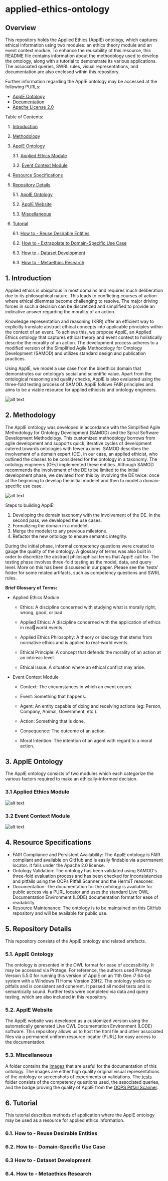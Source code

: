 # applied-ethics-ontology
## Overview

This repository holds the Applied Ethics (ApplE) ontology, which captures ethical information using two modules: an ethics theory module and an event context module. To enhance the reusability of this resource, this README file contains information about the methodology used to develop the ontology, along with a tutorial to demonstrate its various applications. The associated queries, SWRL rules, visual representations, and documentation are also enclosed within this repository.  

Further information regarding the ApplE ontology may be accessed at the following PURLs:
- [ApplE Ontology](https://purl.org/appliedethicsontology)
- [Documentation](https://purl.org/appliedethicsontology/documentation)
- [Apache License 2.0](https://www.apache.org/licenses/LICENSE-2.0)

Table of Contents:
1. [Introduction](#intro)
2. [Methodology](#method)
3. [ApplE Ontology](#onto)

   3.1. [Applied Ethics Module](#appliedethics)

   3.2. [Event Context Module](#eventcontext)
   
4. [Resource Specifications](#resourcespec)
5. [Repository Details](#repo)

   5.1. [ApplE Ontology](#5onto)
   
   5.2. [ApplE Website](#5web)

   5.3. [Miscellaneous](#5other)
   
6. [Tutorial](#tut)
   
   6.1. [How to - Reuse Desirable Entities](#a)

   6.2. [How to - Extrapolate to Domain-Specific Use Case](#b)

   6.3. [How to - Dataset Development](#c)

   6.3. [How to - Metaethics Research](#d)

<a name="intro"></a>
## 1. Introduction

Applied ethics is ubiquitous in most domains and requires much deliberation due to its philosophical nature. This leads to conflicting courses of action where ethical dilemmas become challenging to resolve. The major driving forces in such a decision can be discretized and simplified to provide an indicative answer regarding the morality of an action. 

Knowledge representation and reasoning (KRR) offer an efficient way to explicitly translate abstract ethical concepts into applicable principles within the context of an event. To achieve this, we propose ApplE, an Applied Ethics ontology that captures ethical theory and event context to holistically describe the morality of an action. The development process adheres to a modified version of the Simplified Agile Methodology for Ontology Development (SAMOD) and utilizes standard design and publication practices. 

Using ApplE, we model a use case from the bioethics domain that demonstrates our ontology’s social and scientific value. Apart from the ontological reasoning and quality checks, ApplE is also evaluated using the three-fold testing process of SAMOD. ApplE follows FAIR principles and aims to be a viable resource for applied ethicists and ontology engineers.

![alt text](https://github.com/kracr/applied-ethics-ontology/blob/main/images/upper%20level%20ontology.png?raw=true)

<a name="method"></a>
## 2. Methodology

The ApplE ontology was developed in accordance with the Simplified Agile Methodology for Ontology Development (SAMOD) and the Spiral Software Development Methodology. This customized methodology borrows from agile development and supports quick, iterative cycles of development catered towards ontologies with fewer axioms. SAMOD describes the involvement of a domain expert (DE), in our case, an applied ethicist, who outlined the classes to be considered for the ontology in a taxonomy. The ontology engineers (OEs) implemented these entities. Although SAMOD recommends the involvement of the DE to be limited to the initial development phase, we deviated from this by involving the DE twice: once at the beginning to develop the initial modelet and then to model a domain-specific use case.

![alt text](https://github.com/kracr/applied-ethics-ontology/blob/main/images/methodology.jpg?raw=true)

Steps to building ApplE:
1. Developing the domain taxonomy with the involvement of the DE. In the second pass, we developed the use cases.
2. Formalizing the domain in a modelet.
3. Merge the modelet to any previous milestone.
4. Refactor the new ontology to ensure semantic integrity.

During the initial phase, informal competency questions were created to gauge the quality of the ontology. A glossary of terms was also built in order to discretize the abstract philosophical terms that ApplE call for. The testing phase involves three-fold testing as the model, data, and query level. More on this has been discussed in our paper. Please see the 'tests' folder for some related artifacts, such as competency questions and SWRL rules.

**Brief Glossary of Terms:**

- Applied Ethics Module
   - Ethics: A discipline concerned with studying what is morally right, wrong, good, or bad.

   - Applied Ethics: A discipline concerned with the application of ethics in realworld events.

   - Applied Ethics Philosophy: A theory or ideology that stems from normative ethics and is applied to real-world events.

   - Ethical Principle: A concept that defends the morality of an action at an intrinsic level.

   - Ethical Issue: A situation where an ethical conflict may arise.
- Event Context Module

   - Context: The circumstances in which an event occurs.

   - Event: Something that happens.

   - Agent: An entity capable of doing and receiving actions (eg: Person, Company, Animal, Government, etc.).

   - Action: Something that is done.

   - Consequence: The outcome of an action.

   - Moral Intention: The intention of an agent with regard to a moral action.

<a name="onto"></a>
## 3. ApplE Ontology

The ApplE ontology consists of two modules which each categorize the various factors required to make an ethically-informed decision.

<a name="appliedethics"></a>
### 3.1 Applied Ethics Module

![alt text](https://github.com/kracr/applied-ethics-ontology/blob/main/images/ethics%20module_updated.png?raw=true)

<a name="eventcontext"></a>
### 3.2 Event Context Module

![alt text](https://github.com/kracr/applied-ethics-ontology/blob/main/images/context%20module.png?raw=true)

<a name="resourcespec"></a>
## 4. Resource Specifications

- FAIR Compliance and Persistent Availability: The ApplE ontology is FAIR compliant and available on GitHub and is easily findable via a permanent locator. It falls under the Apache 2.0 license. 
- Ontology Validation: The ontology has been validated using SAMOD's three-fold evaluation process and has been checked for inconsistencies and pitfalls using the OOPs Pitfall Scanner and the HermiT reasoner.
- Documentation: The documentation for the ontology is available for public access via a PURL locator and uses the standard Live OWL Documentation Environment (LODE) documentation format for ease of readability.
- Resource Maintenance: The ontology is to be maintained on this GitHub repository and will be available for public use.

<a name="repo"></a>
## 5. Repository Details

This repository consists of the ApplE ontology and related artefacts.

<a name="5onto"></a>
### 5.1. ApplE Ontology

 The ontology is presented in the OWL format for ease of accessibility. It may be accessed via Protege. For reference, the authors used Protege Version 5.5.0 for running this version of ApplE on an 11th Gen i7 64-bit system with a Windows 11 Home Version 23H2. The ontology yields no pitfalls and is consistent and coherent. It passed all model tests and is semantically sound. Further tests were completed via data and query testing, which are also included in this repository.

<a name="5web"></a>
### 5.2. ApplE Website

The ApplE website was developed as a customized version using the automatically generated Live OWL Documentation Environment (LODE) software. This repository allows us to host the html file and other associated files via a permanent uniform resource locator (PURL) for easy access to the documentation.  

<a name="5other"></a>
### 5.3. Miscellaneous 

A folder contains the [images](https://github.com/kracr/applied-ethics-ontology/tree/main/images) that are useful for the documentation of this ontology. The images are either high quality original visual representations of the ontology or screenshots of experiments or validations. The [tests](https://github.com/kracr/applied-ethics-ontology/tree/main/tests) folder consists of the competency questions used, the associated queries, and the badge proving the quality of ApplE from the [OOPS Pitfall Scanner](https://oops.linkeddata.es/).

<a name="tut"></a>
## 6. Tutorial
This tutorial describes methods of application where the ApplE ontology may be used as a resource for applied ethics information. 
<a name="a"></a>
###  6.1. How to - Reuse Desirable Entities

<a name="b"></a>
###  6.2. How to - Domain-Specific Use Case

<a name="c"></a>
###  6.3 How to - Dataset Development

<a name="d"></a>
###  6.4. How to - Metaethics Research

